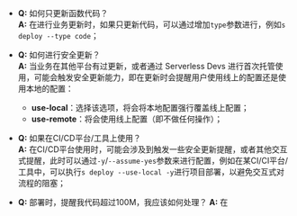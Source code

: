 - **Q:** 如何只更新函数代码？   
  **A:** 在进行业务更新时，如果只更新代码，可以通过增加`type`参数进行，例如`s deploy --type code`；

- **Q:** 如何进行安全更新？    
  **A:** 当业务在其他平台有过更新，或者通过 Serverless Devs 进行首次托管使用，可能会触发安全更新能力，即在更新时会提醒用户使用线上的配置还是使用本地的配置：
    - **use-local**：选择该选项，将会将本地配置强行覆盖线上配置；
    - **use-remote**：将会使用线上配置（即不做任何操作）；

- **Q:** 如果在CI/CD平台/工具上使用？     
  **A:** 在CI/CD平台使用时，可能会涉及到触发一些安全更新提醒，或者其他交互式提醒，此时可以通过`-y`/`--assume-yes`参数来进行配置，例如在某CI/CI平台/工具中，可以执行`s deploy --use-local -y`进行项目部署，以避免交互式对流程的阻塞；
  
- **Q:** 部署时，提醒我代码超过100M，我应该如何处理？
  **A:** 在
